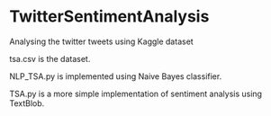 # TwitterSentimentAnalysis
Analysing the twitter tweets using Kaggle dataset

tsa.csv is the dataset.

NLP_TSA.py is implemented using Naive Bayes classifier. 

TSA.py is a more simple implementation of sentiment analysis using TextBlob.
